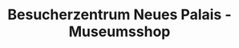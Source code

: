 ---
title: "Besucherzentrum Neues Palais - Museumsshop"
url: /potsdam/besucherzentrum-neues-palais-museumsshop/
shop: Andenken
---
